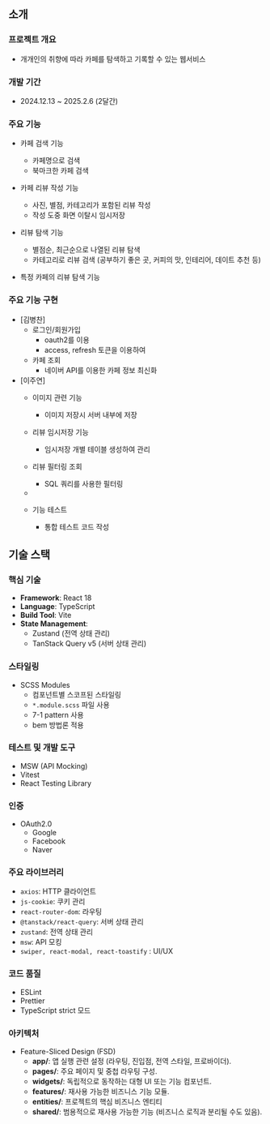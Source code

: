 ## 소개

### 프로젝트 개요

- 개개인의 취향에 따라 카페를 탐색하고 기록할 수 있는 웹서비스

### 개발 기간

- 2024.12.13 ~ 2025.2.6 (2달간)

### 주요 기능

- 카페 검색 기능
  - 카페명으로 검색
  - 북마크한 카페 검색
    
- 카페 리뷰 작성 기능
  - 사진, 별점, 카테고리가 포함된 리뷰 작성
  - 작성 도중 화면 이탈시 임시저장

- 리뷰 탐색 기능
  - 별점순, 최근순으로 나열된 리뷰 탐색
  - 카테고리로 리뷰 검색 (공부하기 좋은 곳, 커피의 맛, 인테리어, 데이트 추천 등)

- 특정 카페의 리뷰 탐색 기능

### 주요 기능 구현
- [김병찬]
  - 로그인/회원가입
    - oauth2를 이용
    - access, refresh 토큰을 이용하여
  - 카페 조회
    - 네이버 API를 이용한 카페 정보 최신화
- [이주연]
    - 이미지 관련 기능
      - 이미지 저장시 서버 내부에 저장
    - 리뷰 임시저장 기능
        - 임시저장 개별 테이블 생성하여 관리
    - 리뷰 필터링 조회
      - SQL 쿼리를 사용한 필터링
      
    - 
    - 기능 테스트
      - 통합 테스트 코드 작성
## 기술 스택

### 핵심 기술

- **Framework**: React 18
- **Language**: TypeScript
- **Build Tool**: Vite
- **State Management**:
    - Zustand (전역 상태 관리)
    - TanStack Query v5 (서버 상태 관리)

### 스타일링

- SCSS Modules
    - 컴포넌트별 스코프된 스타일링
    - `*.module.scss` 파일 사용
    - 7-1 pattern 사용
    - bem 방법론 적용

### 테스트 및 개발 도구

- MSW (API Mocking)
- Vitest
- React Testing Library

### 인증

- OAuth2.0
    - Google
    - Facebook
    - Naver

### 주요 라이브러리

- `axios`: HTTP 클라이언트
- `js-cookie`: 쿠키 관리
- `react-router-dom`: 라우팅
- `@tanstack/react-query`: 서버 상태 관리
- `zustand`: 전역 상태 관리
- `msw`: API 모킹
- `swiper, react-modal, react-toastify` : UI/UX

### 코드 품질

- ESLint
- Prettier
- TypeScript strict 모드

### 아키텍처

- Feature-Sliced Design (FSD)
    - **app/**: 앱 실행 관련 설정 (라우팅, 진입점, 전역 스타일, 프로바이더).
    - **pages/**: 주요 페이지 및 중첩 라우팅 구성.
    - **widgets/**: 독립적으로 동작하는 대형 UI 또는 기능 컴포넌트.
    - **features/**: 재사용 가능한 비즈니스 기능 모듈.
    - **entities/**: 프로젝트의 핵심 비즈니스 엔티티
    - **shared/**: 범용적으로 재사용 가능한 기능 (비즈니스 로직과 분리될 수도 있음).
